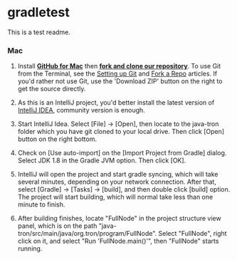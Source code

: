 # gradletest
This is a test readme.

### Mac
   
1. Install **[GitHub for Mac](https://mac.github.com/)** then **[fork and clone our repository](https://guides.github.com/activities/forking/)**. 
   To use Git from the Terminal, see the [Setting up Git](https://help.github.com/articles/set-up-git/) and [Fork a Repo](https://help.github.com/articles/fork-a-repo/) articles.
   If you'd rather not use Git, use the 'Download ZIP' button on the right to get the source directly.

1. As this is an IntelliJ project, you'd better install the latest version of [IntelliJ IDEA](https://www.jetbrains.com/idea/), community version is enough.

1. Start IntelliJ Idea. Select [File] -> [Open], then locate to the java-tron folder which you have git cloned to your local drive. Then click [Open] button on the right bottom.

1. Check on [Use auto-import] on the [Import Project from Gradle] dialog. Select JDK 1.8 in the Gradle JVM option. Then click [OK].

1. IntelliJ will open the project and start gradle syncing, which will take several minutes, depending on your network connection. After that, select [Gradle] -> [Tasks] -> [build], and then double click [build] option.  The project will start building, which will normal take less than one minute to finish.
   
1. After building finishes, locate "FullNode" in the project structure view panel, which is on the path "java-tron/src/main/java/org.tron/program/FullNode". Select "FullNode", right click on it, and select "Run 'FullNode.main()'", then "FullNode" starts running.
